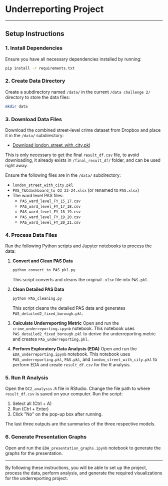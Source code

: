 
# Underreporting Project

---

## Setup Instructions

### 1. Install Dependencies
Ensure you have all necessary dependencies installed by running:
```sh
pip install -r requirements.txt
```

### 2. Create Data Directory
Create a subdirectory named `/data/` in the current `/data challenge 2/` directory to store the data files:
```sh
mkdir data
```

### 3. Download Data Files
Download the combined street-level crime dataset from Dropbox and place it in the `/data/` subdirectory:
- [Download london_street_with_city.pkl](https://www.dropbox.com/scl/fi/bl7omot3qr6mx9q2p6phy/london_street_with_city.pkl?rlkey=3p2hut7v0k25qhtijkwkol93c&st=13hupa6u&dl=0)

This is only necessary to get the final `result_df.csv` file, to avoid downloading, it already exists in `/final_result_df/` folder, and can be used right away. 

Ensure the following files are in the `/data/` subdirectory:
- `london_street_with_city.pkl`
- `PAS_T&Cdashboard_to Q3 23-24.xlsx` (or renamed to `PAS.xlsx`)
- The ward level PAS files:
  - `PAS_ward_level_FY_15_17.csv`
  - `PAS_ward_level_FY_17_18.csv`
  - `PAS_ward_level_FY_18_19.csv`
  - `PAS_ward_level_FY_19_20.csv`
  - `PAS_ward_level_FY_20_21.csv`

### 4. Process Data Files
Run the following Python scripts and Jupyter notebooks to process the data:

1. **Convert and Clean PAS Data**
    ```sh
    python convert_to_PAS_pkl.py
    ```
    This script converts and cleans the original `.xlsx` file into `PAS.pkl`.

2. **Clean Detailed PAS Data**
    ```sh
    python PAS_cleaning.py
    ```
    This script cleans the detailed PAS data and generates `PAS_detailed2_fixed_borough.pkl`.

3. **Calculate Underreporting Metric**
    Open and run the `crime_underreporting.ipynb` notebook. This notebook uses `PAS_detailed2_fixed_borough.pkl` to derive the underreporting metric and creates `PAS_underreporting.pkl`.

4. **Perform Exploratory Data Analysis (EDA)**
    Open and run the `EDA_underreporting.ipynb` notebook. This notebook uses `PAS_underreporting.pkl`, `PAS.pkl`, and `london_street_with_city.pkl` to perform EDA and create `result_df.csv` for the R analysis.

### 5. Run R Analysis
Open the `DC2_analysis.R` file in RStudio. Change the file path to where `result_df.csv` is saved on your computer. Run the script:
1. Select all (Ctrl + A)
2. Run (Ctrl + Enter)
3. Click "No" on the pop-up box after running. 

The last three outputs are the summaries of the three respective models.

### 6. Generate Presentation Graphs
Open and run the `EDA_presentation_graphs.ipynb` notebook to generate the graphs for the presentation.

---

By following these instructions, you will be able to set up the project, process the data, perform analysis, and generate the required visualizations for the underreporting project.
